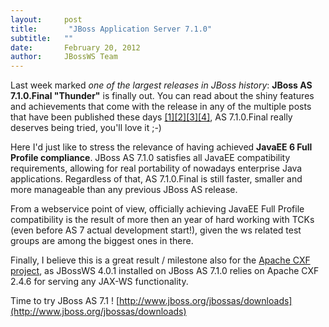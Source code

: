 ```yaml
---
layout:     post
title:       "JBoss Application Server 7.1.0"
subtitle:   ""
date:       February 20, 2012
author:     JBossWS Team
---
```



Last week marked _one of the largest releases in JBoss history_: **JBoss AS 7.1.0.Final &#34;Thunder&#34;** is finally out. You can read about the shiny features and achievements that come with the release in any of the multiple posts that have been published these days [[1]](http://lists.jboss.org/pipermail/jboss-as7-dev/2012-February/005331.html)[[2]](http://dandreadis.blogspot.com/2012/02/introducing-jboss-as-71-final.html)[[3]](https://community.jboss.org/blogs/weekly-editorial/2012/02/17/this-week-in-jboss-16-february-2012-jboss-as-71-and-mode)[[4]](http://jaitechwriteups.blogspot.com/2012/02/jboss-as-710final-thunder-released-java.html), AS 7.1.0.Final really deserves being tried, you&#39;ll love it ;-)
  

Here I&#39;d just like to stress the relevance of having achieved **JavaEE 6 Full Profile compliance**. JBoss AS 7.1.0 satisfies all JavaEE compatibility requirements, allowing for real portability of nowadays enterprise Java applications. Regardless of that, AS 7.1.0.Final is still faster, smaller and more manageable than any previous JBoss AS release.

  


From a webservice point of view, officially achieving JavaEE Full Profile compatibility is the result of more then an year of hard working with TCKs (even before AS 7 actual development start!), given the ws related test groups are among the biggest ones in there.

Finally, I believe this is a great result / milestone also for the [Apache CXF project](http://cxf.apache.org), as JBossWS 4.0.1 installed on JBoss AS 7.1.0 relies on Apache CXF 2.4.6 for serving any JAX-WS functionality.

  


Time to try JBoss AS 7.1 ! [http://www.jboss.org/jbossas/downloads](http://www.jboss.org/jbossas/downloads)

  







